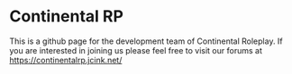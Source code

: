 # Continental RP

This is a github page for the development team of Continental Roleplay. If you are interested in joining us please feel free to visit our forums at https://continentalrp.jcink.net/
